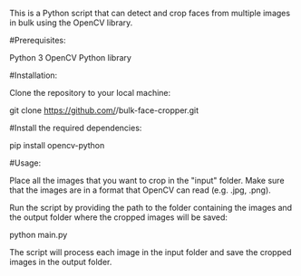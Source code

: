 This is a Python script that can detect and crop faces from multiple images in bulk using the OpenCV library.

#Prerequisites:

Python 3
OpenCV Python library


#Installation:

Clone the repository to your local machine:

git clone https://github.com/<your-username>/bulk-face-cropper.git

#Install the required dependencies:

pip install opencv-python

#Usage:

Place all the images that you want to crop in the "input" folder. Make sure that the images are in a format that OpenCV can read (e.g. .jpg, .png).

Run the script by providing the path to the folder containing the images and the output folder where the cropped images will be saved:

python main.py

The script will process each image in the input folder and save the cropped images in the output folder.
